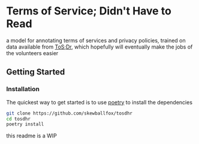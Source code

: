 # Terms of Service; Didn't Have to Read

a model for annotating terms of services and privacy policies, trained on data available from [ToS;Dr](https://tosdr.org/), which hopefully will eventually make the jobs of the volunteers easier

## Getting Started

### Installation

The quickest way to get started is to use [poetry](https://python-poetry.org/) to install the dependencies

```sh
git clone https://github.com/skewballfox/tosdhr
cd tosdhr
poetry install
```

this readme is a WIP
